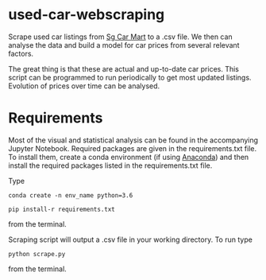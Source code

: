 # used-car-webscraping

Scrape used car listings from [Sg Car Mart](http://www.sgcarmart.com/used_cars/listing.php) to a .csv file. We then can analyse the data and build a model for car prices from several relevant factors. 

The great thing is that these are actual and up-to-date car prices. This script can be programmed to run periodically to get most updated listings. Evolution of prices over time can be analysed. 

# Requirements
Most of the visual and statistical analysis can be found in the accompanying Jupyter Notebook. Required packages are given in the requirements.txt file. To install them, create a conda environment (if using [Anaconda](https://www.anaconda.com)) and then install the required packages listed in the requirements.txt file. 

Type

`conda create -n env_name python=3.6`

`pip install-r requirements.txt`

from the terminal. 

Scraping script will output a .csv file in your working directory. To run type 

`python scrape.py`

from the terminal. 
